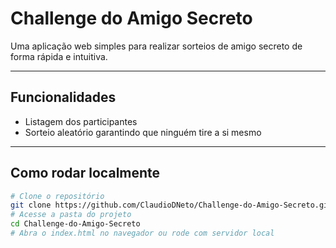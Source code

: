 #  Challenge do Amigo Secreto

Uma aplicação web simples para realizar sorteios de amigo secreto de forma rápida e intuitiva.

---

##  Funcionalidades

- Listagem dos participantes
- Sorteio aleatório garantindo que ninguém tire a si mesmo

---

##  Como rodar localmente

```bash
# Clone o repositório
git clone https://github.com/ClaudioDNeto/Challenge-do-Amigo-Secreto.git
# Acesse a pasta do projeto
cd Challenge-do-Amigo-Secreto
# Abra o index.html no navegador ou rode com servidor local
